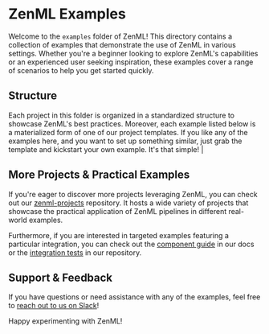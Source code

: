 # ZenML Examples

Welcome to the `examples` folder of ZenML! This directory contains a collection 
of examples that demonstrate the use of ZenML in various settings. Whether 
you're a beginner looking to explore ZenML's capabilities or an experienced 
user seeking inspiration, these examples cover a range of scenarios to help 
you get started quickly.

## Structure

Each project in this folder is organized in a standardized structure to 
showcase ZenML's best practices. Moreover, each example listed below is a 
materialized form of one of our project templates. If you like any of the 
examples here, and you want to set up something similar, just grab the template 
and kickstart your own example. It's that simple!          |

## More Projects & Practical Examples

If you're eager to discover more projects leveraging ZenML, you can check out 
our [zenml-projects](https://github.com/zenml-io/zenml-projects) repository. 
It hosts a wide variety of projects that showcase the practical application 
of ZenML pipelines in different real-world examples.

Furthermore, if you are interested in targeted examples featuring a particular integration, 
you can check out the [component guide](https://docs.zenml.io/stacks)
in our docs or the [integration tests](https://github.com/zenml-io/zenml/tree/main/tests/integration/examples)
in our repository.

## Support & Feedback

If you have questions or need assistance with any of the examples, feel free to 
[reach out to us on Slack](https://zenml.io/slack/)!

Happy experimenting with ZenML!

